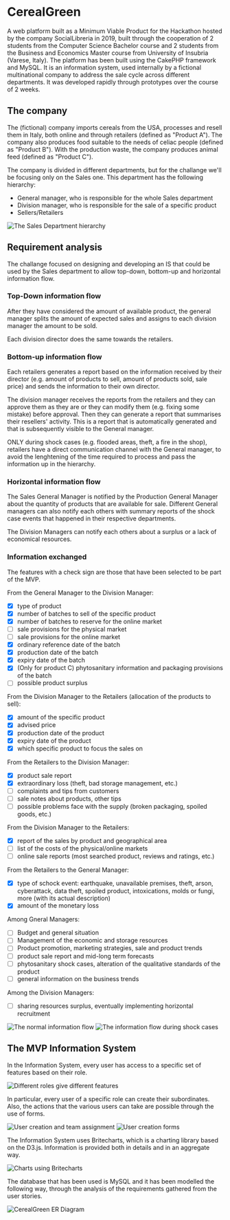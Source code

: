 # CerealGreen

A web platform built as a Minimum Viable Product for the Hackathon hosted by the company SocialLibreria in 2019, built through the cooperation of 2 students from the Computer Science Bachelor course and 2 students from the Business and Economics Master course from University of Insubria (Varese, Italy).
The platform has been built using the CakePHP framework and MySQL.
It is an information system, used internally by a fictional multinational company to address the sale cycle across different departments.
It was developed rapidly through prototypes over the course of 2 weeks.

## The company
The (fictional) company imports cereals from the USA, processes and resell them in Italy, both online and through retailers (defined as "Product A").
The company also produces food suitable to the needs of celiac people (defined as "Product B").
With the production waste, the company produces animal feed (defined as "Product C").

The company is divided in different departments, but for the challange we'll be focusing only on the Sales one.
This department has the following hierarchy:
 - General manager, who is responsible for the whole Sales department
 - Division manager, who is responsible for the sale of a specific product
 - Sellers/Retailers

![The Sales Department hierarchy](http://drive.google.com/uc?export=view&id=1N5o9PE1OMaBCPr3F7xmLOA-pqNCPn4bp "Sales Department hierarchy")

## Requirement analysis
The challange focused on designing and developing an IS that could be used by the Sales department to allow top-down, bottom-up and horizontal information flow.


### Top-Down information flow
After they have considered the amount of available product, the general manager splits the amount of expected sales and assigns to each division manager the amount to be sold.

Each division director does the same towards the retailers.

### Bottom-up information flow
Each retailers generates a report based on the information received by their director (e.g. amount of products to sell, amount of products sold, sale price) and sends the information to their own director.

The division manager receives the reports from the retailers and they can approve them as they are or they can modify them (e.g. fixing some mistake) before approval.
Then they can generate a report that summarises their resellers' activity.
This is a report that is automatically generated and that is subsequently visible to the General manager.

ONLY during shock cases (e.g. flooded areas, theft, a fire in the shop), retailers have a direct communication channel with the General manager, to avoid the lenghtening of the time required to process and pass the information up in the hierarchy.

### Horizontal information flow
The Sales General Manager is notified by the Production General Manager about the quantity of products that are available for sale.
Different General managers can also notify each others with summary reports of the shock case events that happened in their respective departments.

The Division Managers can notify each others about a surplus or a lack of economical resources.

### Information exchanged
The features with a check sign are those that have been selected to be part of the MVP.

From the General Manager to the Division Manager:
 - [x] type of product
 - [x] number of batches to sell of the specific product
 - [x] number of batches to reserve for the online market
 - [ ] sale provisions for the physical market
 - [ ] sale provisions for the online market
 - [x] ordinary reference date of the batch
 - [x] production date of the batch
 - [x] expiry date of the batch
 - [x] (Only for product C) phytosanitary information and packaging provisions of the batch
 - [ ] possible product surplus

From the Division Manager to the Retailers (allocation of the products to sell): 
 - [x] amount of the specific product
 - [x] advised price
 - [x] production date of the product
 - [x] expiry date of the product
 - [x] which specific product to focus the sales on

From the Retailers to the Division Manager:
 - [x] product sale report
 - [x] extraordinary loss (theft, bad storage management, etc.)
 - [ ] complaints and tips from customers
 - [ ] sale notes about products, other tips
 - [ ] possible problems face with the supply (broken packaging, spoiled goods, etc.)

From the Division Manager to the Retailers:
 - [x] report of the sales by product and geographical area
 - [ ] list of the costs of the physical/online markets
 - [ ] online sale reports (most searched product, reviews and ratings, etc.)

From the Retailers to the General Manager:
 - [x] type of schock event: earthquake, unavailable premises, theft, arson, cyberattack, data theft, spoiled product, intoxications, molds or fungi, more (with its actual description)
 - [x] amount of the monetary loss

Among Gneral Managers:
- [ ] Budget and general situation
- [ ] Management of the economic and storage resources
- [ ] Product promotion, marketing strategies, sale and product trends
- [ ] product sale report and mid-long term forecasts
- [ ] phytosanitary shock cases, alteration of the qualitative standards of the product
- [ ] general information on the business trends

Among the Division Managers:
- [ ] sharing resources surplus, eventually implementing horizontal recruitment

![The normal information flow](http://drive.google.com/uc?export=view&id=1LdYG-gTRuh7S49WvarfiSOBhAESmwzlF "Normal information flow")
![The information flow during shock cases](http://drive.google.com/uc?export=view&id=1JmXro9tYDzX3hZcRwl2H3xPujAJqOkDG "Information flow during shock cases")

## The MVP Information System
In the Information System, every user has access to a specific set of features based on their role.

![Different roles give different features](http://drive.google.com/uc?export=view&id=15KrPInM_RdqJ5qukDfuTArtE2lULjdpZ)

In particular, every user of a specific role can create their subordinates.
Also, the actions that the various users can take are possible through the use of forms.

![User creation and team assignment](http://drive.google.com/uc?export=view&id=15eV2lz23sd6BAB0sKYWBRjARBuiX-Wrz)
![User creation forms](http://drive.google.com/uc?export=view&id=1vb-bAT01yw3EVlqejhh6Qbr4rMfuyu2G)

The Information System uses Britecharts, which is a charting library based on the D3.js.
Information is provided both in details and in an aggregate way.

![Charts using Britecharts](http://drive.google.com/uc?export=view&id=1lR6qiwMMPT1wVxGD8xpcDzY7NVDdMOZu)

The database that has been used is MySQL and it has been modelled the following way, through the analysis of the requirements gathered from the user stories.

![CerealGreen ER Diagram](http://drive.google.com/uc?export=view&id=1kJvx2aXL4rsG_qKRT2V11QRFo6drq-j6)